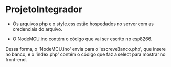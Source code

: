 # ProjetoIntegrador

- Os arquivos php e o style.css estão hospedados no server com as credenciais do arquivo.

- O NodeMCU.ino contém o código que vai ser escrito no esp8266.

Dessa forma, o 'NodeMCU.ino' envia para o 'escreveBanco.php', que insere no banco, e o 'index.php' contém o código que faz a select para mostrar no front-end. 
